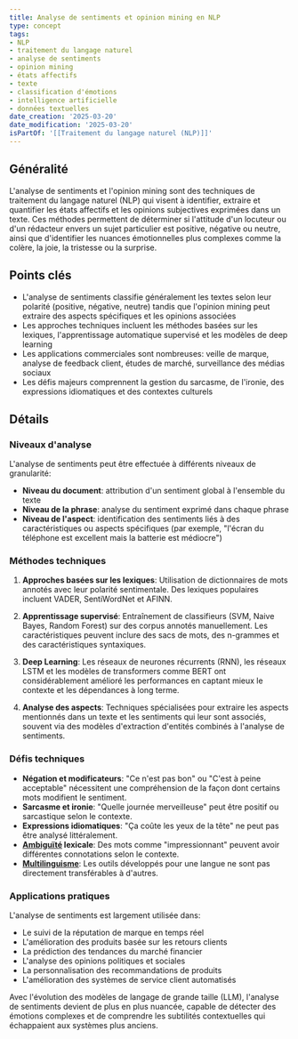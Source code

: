 ```yaml
---
title: Analyse de sentiments et opinion mining en NLP
type: concept
tags:
- NLP
- traitement du langage naturel
- analyse de sentiments
- opinion mining
- états affectifs
- texte
- classification d'émotions
- intelligence artificielle
- données textuelles
date_creation: '2025-03-20'
date_modification: '2025-03-20'
isPartOf: '[[Traitement du langage naturel (NLP)]]'
---
```

## Généralité

L'analyse de sentiments et l'opinion mining sont des techniques de traitement du langage naturel (NLP) qui visent à identifier, extraire et quantifier les états affectifs et les opinions subjectives exprimées dans un texte. Ces méthodes permettent de déterminer si l'attitude d'un locuteur ou d'un rédacteur envers un sujet particulier est positive, négative ou neutre, ainsi que d'identifier les nuances émotionnelles plus complexes comme la colère, la joie, la tristesse ou la surprise.

## Points clés

- L'analyse de sentiments classifie généralement les textes selon leur polarité (positive, négative, neutre) tandis que l'opinion mining peut extraire des aspects spécifiques et les opinions associées
- Les approches techniques incluent les méthodes basées sur les lexiques, l'apprentissage automatique supervisé et les modèles de deep learning
- Les applications commerciales sont nombreuses: veille de marque, analyse de feedback client, études de marché, surveillance des médias sociaux
- Les défis majeurs comprennent la gestion du sarcasme, de l'ironie, des expressions idiomatiques et des contextes culturels

## Détails

### Niveaux d'analyse

L'analyse de sentiments peut être effectuée à différents niveaux de granularité:
- **Niveau du document**: attribution d'un sentiment global à l'ensemble du texte
- **Niveau de la phrase**: analyse du sentiment exprimé dans chaque phrase
- **Niveau de l'aspect**: identification des sentiments liés à des caractéristiques ou aspects spécifiques (par exemple, "l'écran du téléphone est excellent mais la batterie est médiocre")

### Méthodes techniques

1. **Approches basées sur les lexiques**: Utilisation de dictionnaires de mots annotés avec leur polarité sentimentale. Des lexiques populaires incluent VADER, SentiWordNet et AFINN.

2. **Apprentissage supervisé**: Entraînement de classifieurs (SVM, Naive Bayes, Random Forest) sur des corpus annotés manuellement. Les caractéristiques peuvent inclure des sacs de mots, des n-grammes et des caractéristiques syntaxiques.

3. **Deep Learning**: Les réseaux de neurones récurrents (RNN), les réseaux LSTM et les modèles de transformers comme BERT ont considérablement amélioré les performances en captant mieux le contexte et les dépendances à long terme.

4. **Analyse des aspects**: Techniques spécialisées pour extraire les aspects mentionnés dans un texte et les sentiments qui leur sont associés, souvent via des modèles d'extraction d'entités combinés à l'analyse de sentiments.

### Défis techniques

- **Négation et modificateurs**: "Ce n'est pas bon" ou "C'est à peine acceptable" nécessitent une compréhension de la façon dont certains mots modifient le sentiment.
- **Sarcasme et ironie**: "Quelle journée merveilleuse" peut être positif ou sarcastique selon le contexte.
- **Expressions idiomatiques**: "Ça coûte les yeux de la tête" ne peut pas être analysé littéralement.
- **[Ambiguïté](https://fr.wikipedia.org/wiki/Ambiguïté) lexicale**: Des mots comme "impressionnant" peuvent avoir différentes connotations selon le contexte.
- **[Multilinguisme](https://fr.wikipedia.org/wiki/Multilinguisme)**: Les outils développés pour une langue ne sont pas directement transférables à d'autres.

### Applications pratiques

L'analyse de sentiments est largement utilisée dans:
- Le suivi de la réputation de marque en temps réel
- L'amélioration des produits basée sur les retours clients
- La prédiction des tendances du marché financier
- L'analyse des opinions politiques et sociales
- La personnalisation des recommandations de produits
- L'amélioration des systèmes de service client automatisés

Avec l'évolution des modèles de langage de grande taille (LLM), l'analyse de sentiments devient de plus en plus nuancée, capable de détecter des émotions complexes et de comprendre les subtilités contextuelles qui échappaient aux systèmes plus anciens.